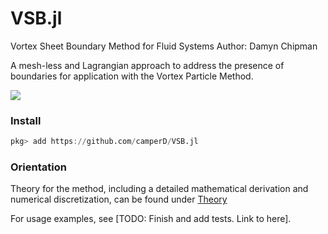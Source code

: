 # VSB.jl

Vortex Sheet Boundary Method for Fluid Systems
Author: Damyn Chipman

A mesh-less and Lagrangian approach to address the presence of boundaries for application with the Vortex Particle Method.

![](https://github.com/camperD/VSB.jl/blob/master/assests/animation2_noscale.gif)

### Install

```julia
pkg> add https://github.com/camperD/VSB.jl
```

### Orientation

Theory for the method, including a detailed mathematical derivation and numerical discretization, can be found under [Theory](https://github.com/camperD/VSB.jl/blob/master/Theory.pdf)

For usage examples, see [TODO: Finish and add tests. Link to here].
